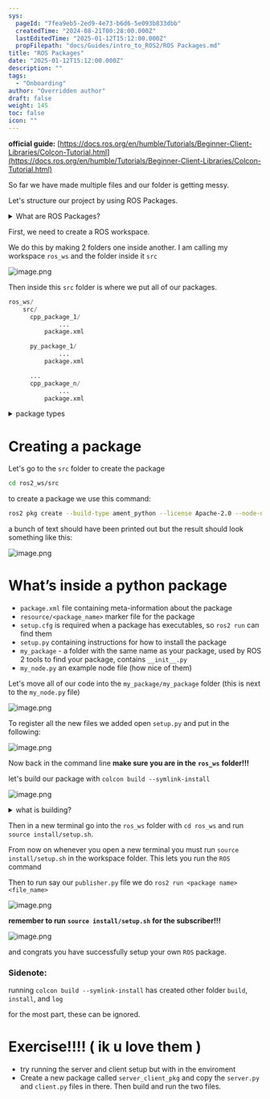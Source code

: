 ```yaml
---
sys:
  pageId: "7fea9eb5-2ed9-4e73-b6d6-5e093b833dbb"
  createdTime: "2024-08-21T00:28:00.000Z"
  lastEditedTime: "2025-01-12T15:12:00.000Z"
  propFilepath: "docs/Guides/intro_to_ROS2/ROS Packages.md"
title: "ROS Packages"
date: "2025-01-12T15:12:00.000Z"
description: ""
tags:
  - "Onboarding"
author: "Overridden author"
draft: false
weight: 145
toc: false
icon: ""
---
```


**official guide:** [https://docs.ros.org/en/humble/Tutorials/Beginner-Client-Libraries/Colcon-Tutorial.html](https://docs.ros.org/en/humble/Tutorials/Beginner-Client-Libraries/Colcon-Tutorial.html)

So far we have made multiple files and our folder is getting messy.

Let's structure our project by using ROS Packages.

<details>

<summary>What are ROS Packages?</summary>

ROS Packages are, as the name implies, packages of code that are highly sharable between ROS developers.

They consist of a folder, `package.xml` file, and source code

```python
      cpp_package_1/
		      ... imagine much code files here ..
          package.xml
```

</details>

First, we need to create a ROS workspace.

We do this by making 2 folders one inside another. I am calling my workspace `ros_ws` and the folder inside it `src`

![image.png](https://prod-files-secure.s3.us-west-2.amazonaws.com/d518164a-d88e-44d1-a4ee-3adb3bd8bce0/70706947-fd18-4537-a67b-e12946812d31/image.png?X-Amz-Algorithm=AWS4-HMAC-SHA256&X-Amz-Content-Sha256=UNSIGNED-PAYLOAD&X-Amz-Credential=ASIAZI2LB466VYLFVASW%2F20250506%2Fus-west-2%2Fs3%2Faws4_request&X-Amz-Date=20250506T140903Z&X-Amz-Expires=3600&X-Amz-Security-Token=IQoJb3JpZ2luX2VjEJ3%2F%2F%2F%2F%2F%2F%2F%2F%2F%2FwEaCXVzLXdlc3QtMiJGMEQCIAYFfrrQSsHaUXssOnOfrsSbwVihRWSuoQttgbRtCJXBAiBf3SL1e%2BAUIgtFBoal9Pgwokr3It7oi%2Bhmat8PlqlQ%2FCr%2FAwhGEAAaDDYzNzQyMzE4MzgwNSIM6CyRBO2TJjGwAHHsKtwDzjhxmZWl5N5fgMJ79lZW%2FZFu44HbnuRw898xfooOtT30bu8j9qTeUO7qo2FPRh5T5ZS5TYIkVFqLzv2gdguknu0bJeyDunAzkcnhw8YmbbAHkXUAGMziH1QjECoEI%2F1EPvFHWyIXSUPs14RgYnqhs8vSoy4lp%2FXPTv8YJFKJ0vW7tV%2FZ14V8FdhN%2BfTq4L%2BtOhCo7QfwcF2Umzvvv7C11OQ8AE0kskusx%2B4100zJPBdK8c%2FfoQS06MsBDCxobVps%2FCQo21s3aeSUiysq5LuHM9QWD6St0232sqJqa9lPguOUuEptijESP0VWllfOeANrtorejiRtmbSbfgg5mdLqhoMRL0vv4p%2BUSBk%2FERW1eai1vdmvvlIuhdS%2FTUEGuAeGBU%2B8Drhel%2B0tdwd9ZlNB14FdrtQap9uKE2RYJDklhWCJHJzAatJwbLU%2BgzNRbdm8VzUBhrBhLIsVBYDdamuQCMPEtIFNi8matFG3pqqRaLzQzxpPkTWfGZmCY7A8CUVA8ZiSMEEXFlOzz1ld08qgI%2FpsuQq3GyOLJxFlzMjYqYL%2BhRaDNh9925PBBuIyeLPH9qhTDjxkGvDpO%2BlSYtSOST9RdHv8CShaV6W77QuR0CM7PEGEWaJaUDai79Uw9pfowAY6pgH6SWz69Vcsq9hBzOuRtEvuiSbaG0FCluZ4n6PxQj7DJO0dPD3Ehzjc4KmS%2FcJLdv2qIMUy8PSiUNbFsCNpH4B3YnYR%2BwqYSwa%2FlUlZRpfQ%2Brr1lo6Vs%2F9NXlw3c9tZ%2Big2rGlRjuWWpir7bpTVLfn4rEpqY37DJJt2rSAE286sHh7ERZrcu1NoZVvQoXXWuc51dsb1nXYp1HZonoKOd5EAf%2BsmPbRE&X-Amz-Signature=1ef5c2147050ee2b99ecb9204a65771c8e47e76a7996196b16bd51f7004d6b86&X-Amz-SignedHeaders=host&x-id=GetObject)

Then inside this `src` folder is where we put all of our packages.

```python
ros_ws/
    src/
      cpp_package_1/
		      ...
          package.xml

      py_package_1/
		      ...
          package.xml

      ...
      cpp_package_n/
		      ...
          package.xml

```

<details>

<summary>package types</summary>

packages can be either `C++` or python.

the intern file structure is different for each but for this guide we will stick to creating python packages

</details>

# Creating a package

Let's go to the `src` folder to create the package

```bash
cd ros2_ws/src
```

to create a package we use this command:

```bash
ros2 pkg create --build-type ament_python --license Apache-2.0 --node-name my_node my_package
```

a bunch of text should have been printed out but the result should look something like this:

![image.png](https://prod-files-secure.s3.us-west-2.amazonaws.com/d518164a-d88e-44d1-a4ee-3adb3bd8bce0/e6cf1e3f-8512-4a3e-b131-079f800bf3e8/image.png?X-Amz-Algorithm=AWS4-HMAC-SHA256&X-Amz-Content-Sha256=UNSIGNED-PAYLOAD&X-Amz-Credential=ASIAZI2LB466VYLFVASW%2F20250506%2Fus-west-2%2Fs3%2Faws4_request&X-Amz-Date=20250506T140903Z&X-Amz-Expires=3600&X-Amz-Security-Token=IQoJb3JpZ2luX2VjEJ3%2F%2F%2F%2F%2F%2F%2F%2F%2F%2FwEaCXVzLXdlc3QtMiJGMEQCIAYFfrrQSsHaUXssOnOfrsSbwVihRWSuoQttgbRtCJXBAiBf3SL1e%2BAUIgtFBoal9Pgwokr3It7oi%2Bhmat8PlqlQ%2FCr%2FAwhGEAAaDDYzNzQyMzE4MzgwNSIM6CyRBO2TJjGwAHHsKtwDzjhxmZWl5N5fgMJ79lZW%2FZFu44HbnuRw898xfooOtT30bu8j9qTeUO7qo2FPRh5T5ZS5TYIkVFqLzv2gdguknu0bJeyDunAzkcnhw8YmbbAHkXUAGMziH1QjECoEI%2F1EPvFHWyIXSUPs14RgYnqhs8vSoy4lp%2FXPTv8YJFKJ0vW7tV%2FZ14V8FdhN%2BfTq4L%2BtOhCo7QfwcF2Umzvvv7C11OQ8AE0kskusx%2B4100zJPBdK8c%2FfoQS06MsBDCxobVps%2FCQo21s3aeSUiysq5LuHM9QWD6St0232sqJqa9lPguOUuEptijESP0VWllfOeANrtorejiRtmbSbfgg5mdLqhoMRL0vv4p%2BUSBk%2FERW1eai1vdmvvlIuhdS%2FTUEGuAeGBU%2B8Drhel%2B0tdwd9ZlNB14FdrtQap9uKE2RYJDklhWCJHJzAatJwbLU%2BgzNRbdm8VzUBhrBhLIsVBYDdamuQCMPEtIFNi8matFG3pqqRaLzQzxpPkTWfGZmCY7A8CUVA8ZiSMEEXFlOzz1ld08qgI%2FpsuQq3GyOLJxFlzMjYqYL%2BhRaDNh9925PBBuIyeLPH9qhTDjxkGvDpO%2BlSYtSOST9RdHv8CShaV6W77QuR0CM7PEGEWaJaUDai79Uw9pfowAY6pgH6SWz69Vcsq9hBzOuRtEvuiSbaG0FCluZ4n6PxQj7DJO0dPD3Ehzjc4KmS%2FcJLdv2qIMUy8PSiUNbFsCNpH4B3YnYR%2BwqYSwa%2FlUlZRpfQ%2Brr1lo6Vs%2F9NXlw3c9tZ%2Big2rGlRjuWWpir7bpTVLfn4rEpqY37DJJt2rSAE286sHh7ERZrcu1NoZVvQoXXWuc51dsb1nXYp1HZonoKOd5EAf%2BsmPbRE&X-Amz-Signature=73ff60d6473a3433d38b0a8a557e82d0279fb1ae5b1d4639b11fd9eb5fd84a8a&X-Amz-SignedHeaders=host&x-id=GetObject)

# What’s inside a python package

- `package.xml` file containing meta-information about the package
- `resource/<package_name>` marker file for the package
- `setup.cfg` is required when a package has executables, so `ros2 run` can find them
- `setup.py` containing instructions for how to install the package
- `my_package` - a folder with the same name as your package, used by ROS 2 tools to find your package, contains `__init__.py`
- `my_node.py` an example node file (how nice of them)

Let's move all of our code into the `my_package/my_package` folder (this is next to the `my_node.py` file)

![image.png](https://prod-files-secure.s3.us-west-2.amazonaws.com/d518164a-d88e-44d1-a4ee-3adb3bd8bce0/9ce58f11-0da9-4d3e-b86d-506a9685d378/image.png?X-Amz-Algorithm=AWS4-HMAC-SHA256&X-Amz-Content-Sha256=UNSIGNED-PAYLOAD&X-Amz-Credential=ASIAZI2LB466VYLFVASW%2F20250506%2Fus-west-2%2Fs3%2Faws4_request&X-Amz-Date=20250506T140903Z&X-Amz-Expires=3600&X-Amz-Security-Token=IQoJb3JpZ2luX2VjEJ3%2F%2F%2F%2F%2F%2F%2F%2F%2F%2FwEaCXVzLXdlc3QtMiJGMEQCIAYFfrrQSsHaUXssOnOfrsSbwVihRWSuoQttgbRtCJXBAiBf3SL1e%2BAUIgtFBoal9Pgwokr3It7oi%2Bhmat8PlqlQ%2FCr%2FAwhGEAAaDDYzNzQyMzE4MzgwNSIM6CyRBO2TJjGwAHHsKtwDzjhxmZWl5N5fgMJ79lZW%2FZFu44HbnuRw898xfooOtT30bu8j9qTeUO7qo2FPRh5T5ZS5TYIkVFqLzv2gdguknu0bJeyDunAzkcnhw8YmbbAHkXUAGMziH1QjECoEI%2F1EPvFHWyIXSUPs14RgYnqhs8vSoy4lp%2FXPTv8YJFKJ0vW7tV%2FZ14V8FdhN%2BfTq4L%2BtOhCo7QfwcF2Umzvvv7C11OQ8AE0kskusx%2B4100zJPBdK8c%2FfoQS06MsBDCxobVps%2FCQo21s3aeSUiysq5LuHM9QWD6St0232sqJqa9lPguOUuEptijESP0VWllfOeANrtorejiRtmbSbfgg5mdLqhoMRL0vv4p%2BUSBk%2FERW1eai1vdmvvlIuhdS%2FTUEGuAeGBU%2B8Drhel%2B0tdwd9ZlNB14FdrtQap9uKE2RYJDklhWCJHJzAatJwbLU%2BgzNRbdm8VzUBhrBhLIsVBYDdamuQCMPEtIFNi8matFG3pqqRaLzQzxpPkTWfGZmCY7A8CUVA8ZiSMEEXFlOzz1ld08qgI%2FpsuQq3GyOLJxFlzMjYqYL%2BhRaDNh9925PBBuIyeLPH9qhTDjxkGvDpO%2BlSYtSOST9RdHv8CShaV6W77QuR0CM7PEGEWaJaUDai79Uw9pfowAY6pgH6SWz69Vcsq9hBzOuRtEvuiSbaG0FCluZ4n6PxQj7DJO0dPD3Ehzjc4KmS%2FcJLdv2qIMUy8PSiUNbFsCNpH4B3YnYR%2BwqYSwa%2FlUlZRpfQ%2Brr1lo6Vs%2F9NXlw3c9tZ%2Big2rGlRjuWWpir7bpTVLfn4rEpqY37DJJt2rSAE286sHh7ERZrcu1NoZVvQoXXWuc51dsb1nXYp1HZonoKOd5EAf%2BsmPbRE&X-Amz-Signature=b0f3d8cb01dd92f6bc3a0247bfda4403343a0240379d25ce00735f451ae8e01c&X-Amz-SignedHeaders=host&x-id=GetObject)

To register all the new files we added open `setup.py` and put in the following:

![image.png](https://prod-files-secure.s3.us-west-2.amazonaws.com/d518164a-d88e-44d1-a4ee-3adb3bd8bce0/1cd7c262-4cae-4496-9d75-c178537d24a2/image.png?X-Amz-Algorithm=AWS4-HMAC-SHA256&X-Amz-Content-Sha256=UNSIGNED-PAYLOAD&X-Amz-Credential=ASIAZI2LB466VYLFVASW%2F20250506%2Fus-west-2%2Fs3%2Faws4_request&X-Amz-Date=20250506T140903Z&X-Amz-Expires=3600&X-Amz-Security-Token=IQoJb3JpZ2luX2VjEJ3%2F%2F%2F%2F%2F%2F%2F%2F%2F%2FwEaCXVzLXdlc3QtMiJGMEQCIAYFfrrQSsHaUXssOnOfrsSbwVihRWSuoQttgbRtCJXBAiBf3SL1e%2BAUIgtFBoal9Pgwokr3It7oi%2Bhmat8PlqlQ%2FCr%2FAwhGEAAaDDYzNzQyMzE4MzgwNSIM6CyRBO2TJjGwAHHsKtwDzjhxmZWl5N5fgMJ79lZW%2FZFu44HbnuRw898xfooOtT30bu8j9qTeUO7qo2FPRh5T5ZS5TYIkVFqLzv2gdguknu0bJeyDunAzkcnhw8YmbbAHkXUAGMziH1QjECoEI%2F1EPvFHWyIXSUPs14RgYnqhs8vSoy4lp%2FXPTv8YJFKJ0vW7tV%2FZ14V8FdhN%2BfTq4L%2BtOhCo7QfwcF2Umzvvv7C11OQ8AE0kskusx%2B4100zJPBdK8c%2FfoQS06MsBDCxobVps%2FCQo21s3aeSUiysq5LuHM9QWD6St0232sqJqa9lPguOUuEptijESP0VWllfOeANrtorejiRtmbSbfgg5mdLqhoMRL0vv4p%2BUSBk%2FERW1eai1vdmvvlIuhdS%2FTUEGuAeGBU%2B8Drhel%2B0tdwd9ZlNB14FdrtQap9uKE2RYJDklhWCJHJzAatJwbLU%2BgzNRbdm8VzUBhrBhLIsVBYDdamuQCMPEtIFNi8matFG3pqqRaLzQzxpPkTWfGZmCY7A8CUVA8ZiSMEEXFlOzz1ld08qgI%2FpsuQq3GyOLJxFlzMjYqYL%2BhRaDNh9925PBBuIyeLPH9qhTDjxkGvDpO%2BlSYtSOST9RdHv8CShaV6W77QuR0CM7PEGEWaJaUDai79Uw9pfowAY6pgH6SWz69Vcsq9hBzOuRtEvuiSbaG0FCluZ4n6PxQj7DJO0dPD3Ehzjc4KmS%2FcJLdv2qIMUy8PSiUNbFsCNpH4B3YnYR%2BwqYSwa%2FlUlZRpfQ%2Brr1lo6Vs%2F9NXlw3c9tZ%2Big2rGlRjuWWpir7bpTVLfn4rEpqY37DJJt2rSAE286sHh7ERZrcu1NoZVvQoXXWuc51dsb1nXYp1HZonoKOd5EAf%2BsmPbRE&X-Amz-Signature=4325f14053e4274954506156f2036b7b3061d3d2f3d7b013c2e3a0762d6bf0f2&X-Amz-SignedHeaders=host&x-id=GetObject)

Now back in the command line **make sure you are in the** **`ros_ws`** **folder!!!**

let's build our package with `colcon build --symlink-install`

![image.png](https://prod-files-secure.s3.us-west-2.amazonaws.com/d518164a-d88e-44d1-a4ee-3adb3bd8bce0/2f2a0d27-b173-48fd-b189-5f5c0ce65619/image.png?X-Amz-Algorithm=AWS4-HMAC-SHA256&X-Amz-Content-Sha256=UNSIGNED-PAYLOAD&X-Amz-Credential=ASIAZI2LB466VYLFVASW%2F20250506%2Fus-west-2%2Fs3%2Faws4_request&X-Amz-Date=20250506T140903Z&X-Amz-Expires=3600&X-Amz-Security-Token=IQoJb3JpZ2luX2VjEJ3%2F%2F%2F%2F%2F%2F%2F%2F%2F%2FwEaCXVzLXdlc3QtMiJGMEQCIAYFfrrQSsHaUXssOnOfrsSbwVihRWSuoQttgbRtCJXBAiBf3SL1e%2BAUIgtFBoal9Pgwokr3It7oi%2Bhmat8PlqlQ%2FCr%2FAwhGEAAaDDYzNzQyMzE4MzgwNSIM6CyRBO2TJjGwAHHsKtwDzjhxmZWl5N5fgMJ79lZW%2FZFu44HbnuRw898xfooOtT30bu8j9qTeUO7qo2FPRh5T5ZS5TYIkVFqLzv2gdguknu0bJeyDunAzkcnhw8YmbbAHkXUAGMziH1QjECoEI%2F1EPvFHWyIXSUPs14RgYnqhs8vSoy4lp%2FXPTv8YJFKJ0vW7tV%2FZ14V8FdhN%2BfTq4L%2BtOhCo7QfwcF2Umzvvv7C11OQ8AE0kskusx%2B4100zJPBdK8c%2FfoQS06MsBDCxobVps%2FCQo21s3aeSUiysq5LuHM9QWD6St0232sqJqa9lPguOUuEptijESP0VWllfOeANrtorejiRtmbSbfgg5mdLqhoMRL0vv4p%2BUSBk%2FERW1eai1vdmvvlIuhdS%2FTUEGuAeGBU%2B8Drhel%2B0tdwd9ZlNB14FdrtQap9uKE2RYJDklhWCJHJzAatJwbLU%2BgzNRbdm8VzUBhrBhLIsVBYDdamuQCMPEtIFNi8matFG3pqqRaLzQzxpPkTWfGZmCY7A8CUVA8ZiSMEEXFlOzz1ld08qgI%2FpsuQq3GyOLJxFlzMjYqYL%2BhRaDNh9925PBBuIyeLPH9qhTDjxkGvDpO%2BlSYtSOST9RdHv8CShaV6W77QuR0CM7PEGEWaJaUDai79Uw9pfowAY6pgH6SWz69Vcsq9hBzOuRtEvuiSbaG0FCluZ4n6PxQj7DJO0dPD3Ehzjc4KmS%2FcJLdv2qIMUy8PSiUNbFsCNpH4B3YnYR%2BwqYSwa%2FlUlZRpfQ%2Brr1lo6Vs%2F9NXlw3c9tZ%2Big2rGlRjuWWpir7bpTVLfn4rEpqY37DJJt2rSAE286sHh7ERZrcu1NoZVvQoXXWuc51dsb1nXYp1HZonoKOd5EAf%2BsmPbRE&X-Amz-Signature=35705f4f3feb45d1957ef3687575f52b78b79ce9e782f7f9096143494a4044f6&X-Amz-SignedHeaders=host&x-id=GetObject)

<details>

<summary>what is building?</summary>

if you are a CS major at Rose-Hulman you will learn the answer to this in CSSE132

but TLDR; is it combines all the code files into one program that can be run easily 

</details>

Then in a new terminal go into the `ros_ws` folder with `cd ros_ws` and run `source install/setup.sh`. 

From now on whenever you open a new terminal you must run `source install/setup.sh` in the workspace folder. This lets you run the `ROS` command

Then to run say our `publisher.py` file we do `ros2 run <package name> <file_name>`

![image.png](https://prod-files-secure.s3.us-west-2.amazonaws.com/d518164a-d88e-44d1-a4ee-3adb3bd8bce0/4f4b1219-3a44-4632-aa0a-ce3471699f59/image.png?X-Amz-Algorithm=AWS4-HMAC-SHA256&X-Amz-Content-Sha256=UNSIGNED-PAYLOAD&X-Amz-Credential=ASIAZI2LB466VYLFVASW%2F20250506%2Fus-west-2%2Fs3%2Faws4_request&X-Amz-Date=20250506T140903Z&X-Amz-Expires=3600&X-Amz-Security-Token=IQoJb3JpZ2luX2VjEJ3%2F%2F%2F%2F%2F%2F%2F%2F%2F%2FwEaCXVzLXdlc3QtMiJGMEQCIAYFfrrQSsHaUXssOnOfrsSbwVihRWSuoQttgbRtCJXBAiBf3SL1e%2BAUIgtFBoal9Pgwokr3It7oi%2Bhmat8PlqlQ%2FCr%2FAwhGEAAaDDYzNzQyMzE4MzgwNSIM6CyRBO2TJjGwAHHsKtwDzjhxmZWl5N5fgMJ79lZW%2FZFu44HbnuRw898xfooOtT30bu8j9qTeUO7qo2FPRh5T5ZS5TYIkVFqLzv2gdguknu0bJeyDunAzkcnhw8YmbbAHkXUAGMziH1QjECoEI%2F1EPvFHWyIXSUPs14RgYnqhs8vSoy4lp%2FXPTv8YJFKJ0vW7tV%2FZ14V8FdhN%2BfTq4L%2BtOhCo7QfwcF2Umzvvv7C11OQ8AE0kskusx%2B4100zJPBdK8c%2FfoQS06MsBDCxobVps%2FCQo21s3aeSUiysq5LuHM9QWD6St0232sqJqa9lPguOUuEptijESP0VWllfOeANrtorejiRtmbSbfgg5mdLqhoMRL0vv4p%2BUSBk%2FERW1eai1vdmvvlIuhdS%2FTUEGuAeGBU%2B8Drhel%2B0tdwd9ZlNB14FdrtQap9uKE2RYJDklhWCJHJzAatJwbLU%2BgzNRbdm8VzUBhrBhLIsVBYDdamuQCMPEtIFNi8matFG3pqqRaLzQzxpPkTWfGZmCY7A8CUVA8ZiSMEEXFlOzz1ld08qgI%2FpsuQq3GyOLJxFlzMjYqYL%2BhRaDNh9925PBBuIyeLPH9qhTDjxkGvDpO%2BlSYtSOST9RdHv8CShaV6W77QuR0CM7PEGEWaJaUDai79Uw9pfowAY6pgH6SWz69Vcsq9hBzOuRtEvuiSbaG0FCluZ4n6PxQj7DJO0dPD3Ehzjc4KmS%2FcJLdv2qIMUy8PSiUNbFsCNpH4B3YnYR%2BwqYSwa%2FlUlZRpfQ%2Brr1lo6Vs%2F9NXlw3c9tZ%2Big2rGlRjuWWpir7bpTVLfn4rEpqY37DJJt2rSAE286sHh7ERZrcu1NoZVvQoXXWuc51dsb1nXYp1HZonoKOd5EAf%2BsmPbRE&X-Amz-Signature=689be00e03435adb683c3478f7f95da682857531957dd82403cd949110e92eea&X-Amz-SignedHeaders=host&x-id=GetObject)

**remember to run** **`source install/setup.sh`** **for the subscriber!!!**

![image.png](https://prod-files-secure.s3.us-west-2.amazonaws.com/d518164a-d88e-44d1-a4ee-3adb3bd8bce0/02121119-dad4-49ec-8356-c956108b4243/image.png?X-Amz-Algorithm=AWS4-HMAC-SHA256&X-Amz-Content-Sha256=UNSIGNED-PAYLOAD&X-Amz-Credential=ASIAZI2LB466VYLFVASW%2F20250506%2Fus-west-2%2Fs3%2Faws4_request&X-Amz-Date=20250506T140903Z&X-Amz-Expires=3600&X-Amz-Security-Token=IQoJb3JpZ2luX2VjEJ3%2F%2F%2F%2F%2F%2F%2F%2F%2F%2FwEaCXVzLXdlc3QtMiJGMEQCIAYFfrrQSsHaUXssOnOfrsSbwVihRWSuoQttgbRtCJXBAiBf3SL1e%2BAUIgtFBoal9Pgwokr3It7oi%2Bhmat8PlqlQ%2FCr%2FAwhGEAAaDDYzNzQyMzE4MzgwNSIM6CyRBO2TJjGwAHHsKtwDzjhxmZWl5N5fgMJ79lZW%2FZFu44HbnuRw898xfooOtT30bu8j9qTeUO7qo2FPRh5T5ZS5TYIkVFqLzv2gdguknu0bJeyDunAzkcnhw8YmbbAHkXUAGMziH1QjECoEI%2F1EPvFHWyIXSUPs14RgYnqhs8vSoy4lp%2FXPTv8YJFKJ0vW7tV%2FZ14V8FdhN%2BfTq4L%2BtOhCo7QfwcF2Umzvvv7C11OQ8AE0kskusx%2B4100zJPBdK8c%2FfoQS06MsBDCxobVps%2FCQo21s3aeSUiysq5LuHM9QWD6St0232sqJqa9lPguOUuEptijESP0VWllfOeANrtorejiRtmbSbfgg5mdLqhoMRL0vv4p%2BUSBk%2FERW1eai1vdmvvlIuhdS%2FTUEGuAeGBU%2B8Drhel%2B0tdwd9ZlNB14FdrtQap9uKE2RYJDklhWCJHJzAatJwbLU%2BgzNRbdm8VzUBhrBhLIsVBYDdamuQCMPEtIFNi8matFG3pqqRaLzQzxpPkTWfGZmCY7A8CUVA8ZiSMEEXFlOzz1ld08qgI%2FpsuQq3GyOLJxFlzMjYqYL%2BhRaDNh9925PBBuIyeLPH9qhTDjxkGvDpO%2BlSYtSOST9RdHv8CShaV6W77QuR0CM7PEGEWaJaUDai79Uw9pfowAY6pgH6SWz69Vcsq9hBzOuRtEvuiSbaG0FCluZ4n6PxQj7DJO0dPD3Ehzjc4KmS%2FcJLdv2qIMUy8PSiUNbFsCNpH4B3YnYR%2BwqYSwa%2FlUlZRpfQ%2Brr1lo6Vs%2F9NXlw3c9tZ%2Big2rGlRjuWWpir7bpTVLfn4rEpqY37DJJt2rSAE286sHh7ERZrcu1NoZVvQoXXWuc51dsb1nXYp1HZonoKOd5EAf%2BsmPbRE&X-Amz-Signature=93813cd58f064dfca0f44c9e8f4ce5fe14550855caca8be3b3c2759fbbc4c72a&X-Amz-SignedHeaders=host&x-id=GetObject)

and congrats you have successfully setup your own `ROS` package.

### Sidenote:

running `colcon build --symlink-install` has created other folder `build`, `install`, and `log`

for the most part, these can be ignored.

# Exercise!!!! ( ik u love them )

- try running the server and client setup but with in the enviroment
- Create a new package called `server_client_pkg` and copy the `server.py` and `client.py` files in there. Then build and run the two files.
